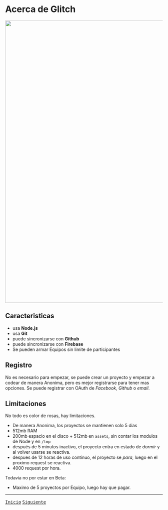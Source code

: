 # Acerca de Glitch

<img src="https://cdn.glitch.com/3cef6b25-69ba-4fa9-aa32-cff0fedce195%2F1_TlgnXdXnis4OlFD2mrZ-zw.png?1545339484734" width="900">

## Caracteristicas

* usa __Node.js__
* usa __Git__ 
* puede sincronizarse con __Github__
* puede sincronizarse con __Firebase__
* Se pueden armar Equipos sin limite de participantes

## Registro

No es necesario para empezar, se puede crear un proyecto y empezar a codear de manera Anonima, pero es mejor registrarse para tener mas opciones.
Se puede registrar con OAuth de *Facebook*, *Github* o *email*.

## Limitaciones

No todo es color de rosas, hay limitaciones.

* De manera Anonima, los proyectos se mantienen solo 5 dias
* 512mb RAM
* 200mb espacio en el disco + 512mb en `assets`, sin contar los modulos de Node y en `/tmp `
* después de 5 minutos inactivo, el proyecto entra en estado de *dormir* y al volver usarse se reactiva.
* despues de 12 horas de uso continuo, el proyecto se *para*, luego en el proximo request se reactiva.
* 4000 request por hora.

Todavia no por estar en Beta:
* Maximo de 5 proyectos por Equipo, luego hay que pagar.

- - - -
[<kbd>Inicio</kbd>](https://github.com/gastonpereyra/Apuntes_Glitch/blob/master/README.md)
[<kbd>Siguiente</kbd>](https://github.com/gastonpereyra/Apuntes_Glitch/blob/master/contenido/0/OtrasApps.md)
